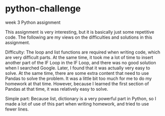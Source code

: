 # python-challenge
week 3 Python assignment

This assignment is very interesting, but it is basically just some repetitive code. The following are my views on the difficulties and solutions in this assignment.

Difficulty: The loop and list functions are required when writing code, which are very difficult parts. At the same time, it took me a lot of time to insert another part of the IF Loop in the IF Loop, and there was no good solution when I searched Google. Later, I found that it was actually very easy to solve.
At the same time, there are some extra content that need to use Pandas to solve the problem. It was a little bit too much for me to do my homework at that time. However, because I learned the first section of Pandas at that time, it was relatively easy to solve.

Simple part: Because list, dictionary is a very powerful part in Python, so I made a lot of use of this part when writing homework, and tried to use fewer lines.
